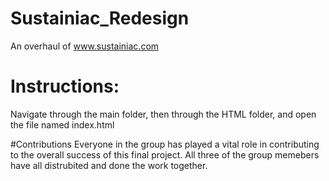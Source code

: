 # Sustainiac_Redesign
An overhaul of www.sustainiac.com 

# Instructions:
Navigate through the main folder, then through the HTML folder, and open the file named index.html

#Contributions
Everyone in the group has played a vital role in contributing to the overall success of this final project. All three of the group memebers have all distrubited and done the work together. 


